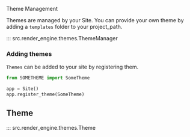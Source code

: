 Theme Management

Themes are managed by your Site. You can provide your own theme by adding a `templates` folder to your project_path.

::: src.render_engine.themes.ThemeManager

### Adding themes

`Themes` can be added to your site by registering them.

```python
from SOMETHEME import SomeTheme

app = Site()
app.register_theme(SomeTheme)
```

## Theme

::: src.render_engine.themes.Theme
